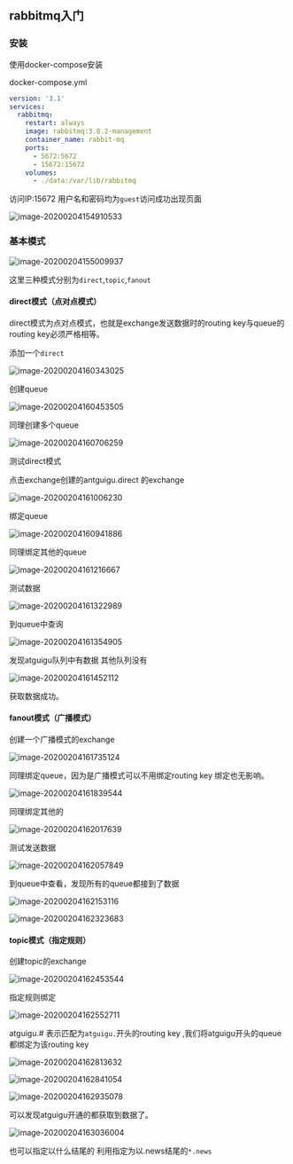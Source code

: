 ## rabbitmq入门

### 安装

使用docker-compose安装

docker-compose.yml

```yml
version: '3.1'
services:
  rabbitmq:
    restart: always
    image: rabbitmq:3.8.2-management
    container_name: rabbit-mq
    ports:
      - 5672:5672
      - 15672:15672
    volumes:
      - ./data:/var/lib/rabbitmq

```

访问IP:15672 用户名和密码均为`guest`访问成功出现页面

![image-20200204154910533](D:\MarkDown\Java\java基础知识\img\image-20200204154910533.png)

### 基本模式

![image-20200204155009937](D:\MarkDown\Java\java基础知识\img\image-20200204155009937.png)

这里三种模式分别为`direct`,`topic`,`fanout`

#### direct模式（点对点模式）

direct模式为点对点模式，也就是exchange发送数据时的routing key与queue的routing key必须严格相等。

添加一个`direct`

![image-20200204160343025](D:\MarkDown\Java\java基础知识\img\image-20200204160343025.png)

创建queue

![image-20200204160453505](D:\MarkDown\Java\java基础知识\img\image-20200204160453505.png)

同理创建多个queue

![image-20200204160706259](D:\MarkDown\Java\java基础知识\img\image-20200204160706259.png) 

测试direct模式

点击exchange创建的antguigu.direct 的exchange

![image-20200204161006230](D:\MarkDown\Java\java基础知识\img\image-20200204161006230.png)

绑定queue

![image-20200204160941886](D:\MarkDown\Java\java基础知识\img\image-20200204160941886.png)

同理绑定其他的queue

![image-20200204161216667](D:\MarkDown\Java\java基础知识\img\image-20200204161216667.png)

测试数据

![image-20200204161322989](D:\MarkDown\Java\java基础知识\img\image-20200204161322989.png)

到queue中查询

![image-20200204161354905](D:\MarkDown\Java\java基础知识\img\image-20200204161354905.png)

发现atguigu队列中有数据 其他队列没有

![image-20200204161452112](D:\MarkDown\Java\java基础知识\img\image-20200204161452112.png)

获取数据成功。

#### fanout模式（广播模式）

创建一个广播模式的exchange

![image-20200204161735124](D:\MarkDown\Java\java基础知识\img\image-20200204161735124.png)

同理绑定queue，因为是广播模式可以不用绑定routing key 绑定也无影响。

![image-20200204161839544](D:\MarkDown\Java\java基础知识\img\image-20200204161839544.png)

同理绑定其他的

![image-20200204162017639](D:\MarkDown\Java\java基础知识\img\image-20200204162017639.png)

测试发送数据

![image-20200204162057849](D:\MarkDown\Java\java基础知识\img\image-20200204162057849.png)

到queue中查看，发现所有的queue都接到了数据

![image-20200204162153116](D:\MarkDown\Java\java基础知识\img\image-20200204162153116.png)

![image-20200204162323683](D:\MarkDown\Java\java基础知识\img\image-20200204162323683.png)

#### topic模式（指定规则）

创建topic的exchange

![image-20200204162453544](D:\MarkDown\Java\java基础知识\img\image-20200204162453544.png)

指定规则绑定

![image-20200204162552711](D:\MarkDown\Java\java基础知识\img\image-20200204162552711.png)

atguigu.# 表示匹配为`atguigu.`开头的routing key ,我们将atguigu开头的queue都绑定为该routing key

![image-20200204162813632](D:\MarkDown\Java\java基础知识\img\image-20200204162813632.png)

![image-20200204162841054](D:\MarkDown\Java\java基础知识\img\image-20200204162841054.png)

![image-20200204162935078](D:\MarkDown\Java\java基础知识\img\image-20200204162935078.png)

可以发现atguigu开通的都获取到数据了。

![image-20200204163036004](D:\MarkDown\Java\java基础知识\img\image-20200204163036004.png)

也可以指定以什么结尾的 利用指定为以.news结尾的`*.news`


